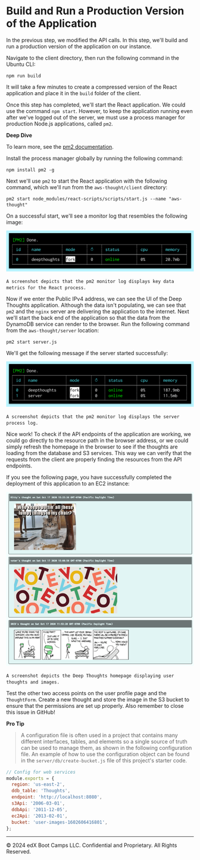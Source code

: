 # Build and Run a Production Version of the Application

In the previous step, we modified the API calls. In this step, we'll build and run a production version of the application on our instance.

Navigate to the client directory, then run the following command in the Ubuntu CLI:

```console
npm run build
```

It will take a few minutes to create a compressed version of the React application and place it in the `build` folder of the client.

Once this step has completed, we'll start the React application. We could use the command `npm start`. However, to keep the application running even after we've logged out of the server, we must use a process manager for production Node.js applications, called `pm2`.

**Deep Dive**

To learn more, see the [pm2 documentation](https://pm2.keymetrics.io/docs/usage/pm2-doc-single-page/).

Install the process manager globally by running the following command:

```console
npm install pm2 -g
```

Next we'll use `pm2` to start the React application with the following command, which we'll run from the `aws-thought/client` directory:

```console
pm2 start node_modules/react-scripts/scripts/start.js --name "aws-thought"
```

On a successful start, we'll see a monitor log that resembles the following image:

![](../Images/1400-pm2-react.png)

`A screenshot depicts that the pm2 monitor log displays key data metrics for the React process.`

Now if we enter the Public IPv4 address, we can see the UI of the Deep Thoughts application. Although the data isn't populating, we can see that `pm2` and the `nginx` server are delivering the application to the internet. Next we'll start the back end of the application so that the data from the DynamoDB service can render to the browser. Run the following command from the `aws-thought/server` location:

```console
pm2 start server.js
```

We'll get the following message if the server started successfully:

![](../Images/1500-pm2-server.png)

`A screenshot depicts that the pm2 monitor log displays the server process log.`

Nice work! To check if the API endpoints of the application are working, we could go directly to the resource path in the browser address, or we could simply refresh the homepage in the browser to see if the thoughts are loading from the database and S3 services. This way we can verify that the requests from the client are properly finding the resources from the API endpoints.

If you see the following page, you have successfully completed the deployment of this application to an EC2 instance:

![](../Images/1600-final-thoughts.png)

`A screenshot depicts the Deep Thoughts homepage displaying user thoughts and images.`

Test the other two access points on the user profile page and the `ThoughtForm`. Create a new thought and store the image in the S3 bucket to ensure that the permissions are set up properly. Also remember to close this issue in GitHub!

**Pro Tip**

> A configuration file is often used in a project that contains many different interfaces, tables, and elements so a single source of truth can be used to manage them, as shown in the following configuration file. An example of how to use the configuration object can be found in the `server/db/create-bucket.js` file of this project's starter code.

```js
// Config for web services
module.exports = {
  region: 'us-east-2',
  ddb_table: 'Thoughts',
  endpoint: 'http://localhost:8080',
  s3Api: '2006-03-01',
  ddbApi: '2011-12-05',
  ec2Api: '2013-02-01',
  bucket: 'user-images-1602606416801',
};
```

---
© 2024 edX Boot Camps LLC. Confidential and Proprietary. All Rights Reserved.